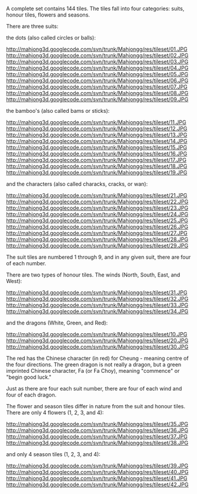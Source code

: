 A complete set contains 144 tiles. The tiles fall into four categories: suits, honour tiles, flowers and seasons.

There are three suits:

the dots (also called circles or balls):

http://mahjong3d.googlecode.com/svn/trunk/Mahjongg/res/tileset/01.JPG http://mahjong3d.googlecode.com/svn/trunk/Mahjongg/res/tileset/02.JPG http://mahjong3d.googlecode.com/svn/trunk/Mahjongg/res/tileset/03.JPG http://mahjong3d.googlecode.com/svn/trunk/Mahjongg/res/tileset/04.JPG http://mahjong3d.googlecode.com/svn/trunk/Mahjongg/res/tileset/05.JPG http://mahjong3d.googlecode.com/svn/trunk/Mahjongg/res/tileset/06.JPG http://mahjong3d.googlecode.com/svn/trunk/Mahjongg/res/tileset/07.JPG http://mahjong3d.googlecode.com/svn/trunk/Mahjongg/res/tileset/08.JPG http://mahjong3d.googlecode.com/svn/trunk/Mahjongg/res/tileset/09.JPG

the bamboo's (also called bams or sticks):

http://mahjong3d.googlecode.com/svn/trunk/Mahjongg/res/tileset/11.JPG http://mahjong3d.googlecode.com/svn/trunk/Mahjongg/res/tileset/12.JPG http://mahjong3d.googlecode.com/svn/trunk/Mahjongg/res/tileset/13.JPG http://mahjong3d.googlecode.com/svn/trunk/Mahjongg/res/tileset/14.JPG http://mahjong3d.googlecode.com/svn/trunk/Mahjongg/res/tileset/15.JPG http://mahjong3d.googlecode.com/svn/trunk/Mahjongg/res/tileset/16.JPG http://mahjong3d.googlecode.com/svn/trunk/Mahjongg/res/tileset/17.JPG http://mahjong3d.googlecode.com/svn/trunk/Mahjongg/res/tileset/18.JPG http://mahjong3d.googlecode.com/svn/trunk/Mahjongg/res/tileset/19.JPG

and the characters (also called characks, cracks, or wan):

http://mahjong3d.googlecode.com/svn/trunk/Mahjongg/res/tileset/21.JPG http://mahjong3d.googlecode.com/svn/trunk/Mahjongg/res/tileset/22.JPG http://mahjong3d.googlecode.com/svn/trunk/Mahjongg/res/tileset/23.JPG http://mahjong3d.googlecode.com/svn/trunk/Mahjongg/res/tileset/24.JPG http://mahjong3d.googlecode.com/svn/trunk/Mahjongg/res/tileset/25.JPG http://mahjong3d.googlecode.com/svn/trunk/Mahjongg/res/tileset/26.JPG http://mahjong3d.googlecode.com/svn/trunk/Mahjongg/res/tileset/27.JPG http://mahjong3d.googlecode.com/svn/trunk/Mahjongg/res/tileset/28.JPG http://mahjong3d.googlecode.com/svn/trunk/Mahjongg/res/tileset/29.JPG

The suit tiles are numbered 1 through 9, and in any given suit, there are four of each number.

There are two types of honour tiles. The winds (North, South, East, and West):

http://mahjong3d.googlecode.com/svn/trunk/Mahjongg/res/tileset/31.JPG
http://mahjong3d.googlecode.com/svn/trunk/Mahjongg/res/tileset/32.JPG
http://mahjong3d.googlecode.com/svn/trunk/Mahjongg/res/tileset/33.JPG
http://mahjong3d.googlecode.com/svn/trunk/Mahjongg/res/tileset/34.JPG

and the dragons (White, Green, and Red):

http://mahjong3d.googlecode.com/svn/trunk/Mahjongg/res/tileset/10.JPG
http://mahjong3d.googlecode.com/svn/trunk/Mahjongg/res/tileset/20.JPG
http://mahjong3d.googlecode.com/svn/trunk/Mahjongg/res/tileset/30.JPG

The red has the Chinese character (in red) for Cheung - meaning centre of the four directions. The green dragon is not really a dragon, but a green imprinted Chinese character, Fa (or Fa Choy), meaning "commence" or "begin good luck."

Just as there are four each suit number, there are four of each wind and four of each dragon.

The flower and season tiles differ in nature from the suit and honour tiles. There are only 4 flowers (1, 2, 3, and 4):

http://mahjong3d.googlecode.com/svn/trunk/Mahjongg/res/tileset/35.JPG
http://mahjong3d.googlecode.com/svn/trunk/Mahjongg/res/tileset/36.JPG
http://mahjong3d.googlecode.com/svn/trunk/Mahjongg/res/tileset/37.JPG
http://mahjong3d.googlecode.com/svn/trunk/Mahjongg/res/tileset/38.JPG

and only 4 season tiles (1, 2, 3, and 4):

http://mahjong3d.googlecode.com/svn/trunk/Mahjongg/res/tileset/39.JPG
http://mahjong3d.googlecode.com/svn/trunk/Mahjongg/res/tileset/40.JPG
http://mahjong3d.googlecode.com/svn/trunk/Mahjongg/res/tileset/41.JPG
http://mahjong3d.googlecode.com/svn/trunk/Mahjongg/res/tileset/42.JPG